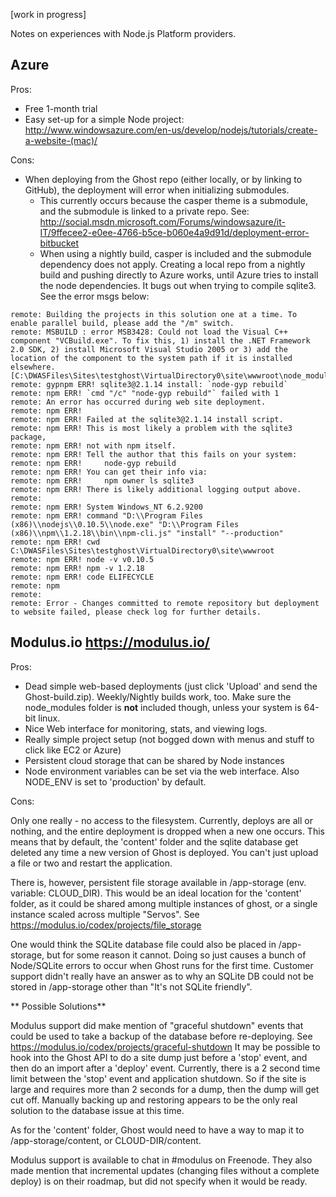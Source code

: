 [work in progress]

Notes on experiences with Node.js Platform providers.

## Azure

Pros:

* Free 1-month trial
* Easy set-up for a simple Node project: http://www.windowsazure.com/en-us/develop/nodejs/tutorials/create-a-website-(mac)/

Cons:

* When deploying from the Ghost repo (either locally, or by linking to GitHub), the deployment will error when initializing submodules.
    * This currently occurs because the casper theme is a submodule, and the submodule is linked to a private repo. See: http://social.msdn.microsoft.com/Forums/windowsazure/it-IT/9ffecee2-e0ee-4766-b5ce-b060e4a9d91d/deployment-error-bitbucket
    * When using a nightly build, casper is included and the submodule dependency does not apply.  Creating a local repo from a nightly build and pushing directly to Azure works, until Azure tries to install the node dependencies.  It bugs out when trying to compile sqlite3. See the error msgs below:

```
remote: Building the projects in this solution one at a time. To enable parallel build, please add the "/m" switch.
remote: MSBUILD : error MSB3428: Could not load the Visual C++ component "VCBuild.exe". To fix this, 1) install the .NET Framework 2.0 SDK, 2) install Microsoft Visual Studio 2005 or 3) add the location of the component to the system path if it is installed elsewhere.  [C:\DWASFiles\Sites\testghost\VirtualDirectory0\site\wwwroot\node_modules\sqlite3\build\binding.sln]
remote: gypnpm ERR! sqlite3@2.1.14 install: `node-gyp rebuild`
remote: npm ERR! `cmd "/c" "node-gyp rebuild"` failed with 1
remote: An error has occurred during web site deployment.
remote: npm ERR!
remote: npm ERR! Failed at the sqlite3@2.1.14 install script.
remote: npm ERR! This is most likely a problem with the sqlite3 package,
remote: npm ERR! not with npm itself.
remote: npm ERR! Tell the author that this fails on your system:
remote: npm ERR!     node-gyp rebuild
remote: npm ERR! You can get their info via:
remote: npm ERR!     npm owner ls sqlite3
remote: npm ERR! There is likely additional logging output above.
remote:
remote: npm ERR! System Windows_NT 6.2.9200
remote: npm ERR! command "D:\\Program Files (x86)\\nodejs\\0.10.5\\node.exe" "D:\\Program Files (x86)\\npm\\1.2.18\\bin\\npm-cli.js" "install" "--production"
remote: npm ERR! cwd C:\DWASFiles\Sites\testghost\VirtualDirectory0\site\wwwroot
remote: npm ERR! node -v v0.10.5
remote: npm ERR! npm -v 1.2.18
remote: npm ERR! code ELIFECYCLE
remote: npm
remote:
remote: Error - Changes committed to remote repository but deployment to website failed, please check log for further details.
```


## Modulus.io https://modulus.io/

Pros:

 * Dead simple web-based deployments (just click 'Upload' and send the Ghost-build.zip). Weekly/Nightly builds work, too. Make sure the node_modules folder is **not** included though, unless your system is 64-bit linux.
 * Nice Web interface for monitoring, stats, and viewing logs. 
 * Really simple project setup (not bogged down with menus and stuff to click like EC2 or Azure)
 * Persistent cloud storage that can be shared by Node instances
 * Node environment variables can be set via the web interface. Also NODE_ENV is set to 'production' by default.

Cons: 

Only one really - no access to the filesystem.  Currently, deploys are all or nothing, and the entire deployment is dropped when a new one occurs. This means that by default, the 'content' folder and the sqlite database get deleted any time a new version of Ghost is deployed. You can't just upload a file or two and restart the application.

There is, however, persistent file storage available in /app-storage (env. variable: CLOUD_DIR).  This would be an ideal location for the 'content' folder, as it could be shared among multiple instances of ghost, or a single instance scaled across multiple "Servos".  See https://modulus.io/codex/projects/file_storage

One would think the SQLite database file could also be placed in /app-storage, but for some reason it cannot.  Doing so just causes a bunch of Node/SQLite errors to occur when Ghost runs for the first time.  Customer support didn't really have an answer as to why an SQLite DB could not be stored in /app-storage other than "It's not SQLite friendly". 

** Possible Solutions**

Modulus support did make mention of "graceful shutdown" events that could be used to take a backup of the database before re-deploying.  See https://modulus.io/codex/projects/graceful-shutdown
It may be possible to hook into the Ghost API to do a site dump just before a 'stop' event, and then do an import after a 'deploy' event. Currently, there is a 2 second time limit between the 'stop' event and application shutdown. So if the site is large and requires more than 2 seconds for a dump, then the dump will get cut off.  Manually backing up and restoring appears to be the only real solution to the database issue at this time.

As for the 'content' folder, Ghost would need to have a way to map it to /app-storage/content, or CLOUD-DIR/content.  

Modulus support is available to chat in #modulus on Freenode.  They also made mention that incremental updates (changing files without a complete deploy) is on their roadmap, but did not specify when it would be ready.